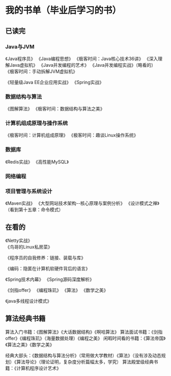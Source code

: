 
# 我的书单（毕业后学习的书）

## 已读完 #################################################################
### Java与JVM
《Java程序员》
《Java编程思想》
《极客时间：Java核心技术36讲》
《深入理解Java虚拟机》
《Java并发编程的艺术》
《Java并发编程实战》（略看的）
《极客时间：手动拆解JVM虚拟机》

《轻量级Java EE企业应用实战》
《Spring实战》

### 数据结构与算法
《图解算法》
《极客时间：数据结构与算法之美》

### 计算机组成原理与操作系统
《极客时间：计算机组成原理》 
《极客时间：趣谈Linux操作系统》 

### 数据库
《Redis实战》
《高性能MySQL》

### 网络编程

### 项目管理与系统设计
《Maven实战》
《大型网站技术架构--核心原理与案例分析》
《设计模式之禅》（看到第十五章：命令模式）


## 在看的 #################################################################

《Netty实战》  
《鸟哥的Linux私房菜》

《程序员的自我修养：链接、装载与库》

《编码：隐匿在计算机软硬件背后的语言》

《Spring技术内幕》
《Spring源码深度解析》

《剑指offer》
《编程珠玑》
《算法》
《数学之美》

《java多线程设计模式》



## 算法经典书籍 #################################################################
算法入门书籍：《图解算法》《大话数据结构》《啊哈算法》
算法面试书籍：《剑指offer》《编程珠玑》（海量数据处理）《编程之美》
闲暇时间看的书籍：《算法帝国》《算法之美》《数学之美》

经典大部头：《数据结构与算法分析》（常用做大学教材）《算法》（没有涉及动态规划）《算法导论》（理论证明，复杂度分析篇幅太多，学究）
算法殿堂级经典书籍：《计算机程序设计艺术》
